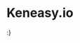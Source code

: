 # Keneasy.io






























































































































































































































































































































































































































































































































































































































































































































































































































































































































































































































































































































































:}
